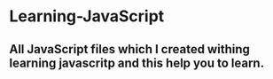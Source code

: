 # Learning-JavaScript
## All JavaScript files which I created withing learning javascritp and this help you to learn.
